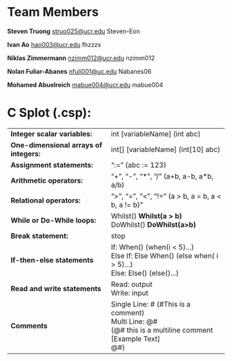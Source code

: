 # Team Members
**Steven Truong** struo025@ucr.edu Steven-Eon

**Ivan Ao** hao003@ucr.edu fhzzzs

**Niklas Zimmermann** nzimm012@ucr.edu nzimm012

**Nolan Fuliar-Abanes** nfuli001@uc.edu Nabanes06

**Mohamed Abuelreich** mabue004@ucr.edu mabue004

# C Splot (.csp): 
<table>
    <tr>
        <td><b>Integer scalar variables:</b></td>
        <td>int [variableName] (int abc)</td>
    </tr>
    <tr>
        <td><b>One-dimensional arrays of integers:</b></td> 
        <td>int[] [variableName] (int[10] abc)</td>
    </tr>
    <tr>
        <td><b>Assignment statements:</b></td>
        <td>“:=” (abc := 123)</td>
    </tr>
    <tr>
        <td><b>Arithmetic operators:</b></td>
        <td>“+”, “-”, “*”, “/” (a+b, a-b, a*b, a/b)</td>
    </tr>
    <tr>
        <td><b>Relational operators:</b></td>
        <td>“>”, “=”, “<”, “!=” (a > b, a = b, a < b, a != b)"</td>
    </tr>
    <tr>
        <td><b>While or Do-While loops:</b></td>
        <td>Whilst() <b>Whilst(a > b)</b> 
        <br>
        DoWhilst() <b>DoWhilst(a>b)</b></td>
    </tr>
    <tr>
        <td><b>Break statement:</b></td>
        <td>stop</td>
    </tr>
    <tr>
        <td><b>If-then-else statements</b></td>
        <td>If: When() (when(i < 5)...) 
        <br>
        Else If: Else When() (else when( i > 5)...)
        <br>
        Else:  Else() (else()...)
    </tr>
    <tr>
        <td><b>Read and write statements</b></td>
        <td>Read: output
        <br>
        Write: input
    </tr>
    <tr>
        <td><b>Comments</b></td>
        <td>
        Single Line: #	(#This is a comment)
        <br>
        Multi Line: @#   
        <br>
        (@# this is a multiline comment
        <br>
	    [Example Text]
        <br>
	    @#)
    </tr>
</table>
